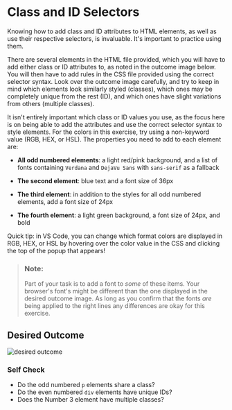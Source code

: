 # Class and ID Selectors
Knowing how to add class and ID attributes to HTML elements, 
as well as use their respective selectors, is invaluable. It's important to practice using them.

There are several elements in the HTML file provided, 
which you will have to add either class or ID attributes to, as noted in the outcome image below. 
You will then have to add rules in the CSS file provided using the correct selector syntax. 
Look over the outcome image carefully, and try to keep in mind which elements look similarly 
styled (classes), which ones may be completely unique from the rest (ID), and which ones have 
slight variations from others (multiple classes).

It isn't entirely important which class or ID values you use, as the focus here is on being 
able to add the attributes and use the correct selector syntax to style elements. 
For the colors in this exercise, try using a non-keyword value (RGB, HEX, or HSL). 
The properties you need to add to each element are:



* **All odd numbered elements**: a light red/pink background, and a list of fonts containing 
`Verdana` and `DejaVu Sans` with `sans-serif` as a fallback

* **The second element**: blue text and a font size of 36px

* **The third element**: in addition to the styles for all odd numbered elements, 
add a font size of 24px

* **The fourth element**: a light green background, a font size of 24px, and bold



Quick tip: in VS Code, you can change which format colors are displayed in 
RGB, HEX, or HSL by hovering over the color value in the CSS and clicking the top of the 
popup that appears!

> ### Note:
> Part of your task is to add a font to _some_ of these items. 
Your browser's font's might be different than the one displayed in the desired outcome image. 
As long as you confirm that the fonts _are_ being applied to the right lines any differences 
are okay for this exercise.

## Desired Outcome
![desired outcome](./desired-outcome.png)


### Self Check
- Do the odd numbered `p` elements share a class?
- Do the even numbered `div` elements have unique IDs?
- Does the Number 3 element have multiple classes?
